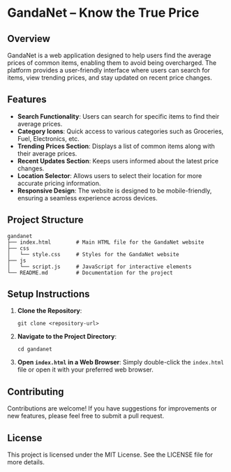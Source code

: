 # GandaNet – Know the True Price

## Overview
GandaNet is a web application designed to help users find the average prices of common items, enabling them to avoid being overcharged. The platform provides a user-friendly interface where users can search for items, view trending prices, and stay updated on recent price changes.

## Features
- **Search Functionality**: Users can search for specific items to find their average prices.
- **Category Icons**: Quick access to various categories such as Groceries, Fuel, Electronics, etc.
- **Trending Prices Section**: Displays a list of common items along with their average prices.
- **Recent Updates Section**: Keeps users informed about the latest price changes.
- **Location Selector**: Allows users to select their location for more accurate pricing information.
- **Responsive Design**: The website is designed to be mobile-friendly, ensuring a seamless experience across devices.

## Project Structure
```
gandanet
├── index.html        # Main HTML file for the GandaNet website
├── css
│   └── style.css     # Styles for the GandaNet website
├── js
│   └── script.js     # JavaScript for interactive elements
└── README.md         # Documentation for the project
```

## Setup Instructions
1. **Clone the Repository**: 
   ```
   git clone <repository-url>
   ```
2. **Navigate to the Project Directory**:
   ```
   cd gandanet
   ```
3. **Open `index.html` in a Web Browser**: 
   Simply double-click the `index.html` file or open it with your preferred web browser.

## Contributing
Contributions are welcome! If you have suggestions for improvements or new features, please feel free to submit a pull request.

## License
This project is licensed under the MIT License. See the LICENSE file for more details.